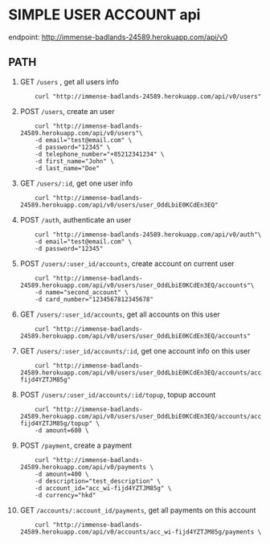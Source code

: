 # SIMPLE USER ACCOUNT api

endpoint: http://immense-badlands-24589.herokuapp.com/api/v0

## PATH

1. GET `/users` , get all users info
    ```
        curl "http://immense-badlands-24589.herokuapp.com/api/v0/users"
    ```
2. POST `/users`, create an user
    ```
        curl "http://immense-badlands-24589.herokuapp.com/api/v0/users"\
        -d email="test@email.com" \
        -d password="12345" \
        -d telephone_number="+85212341234" \
        -d first_name="John" \
        -d last_name="Doe"
    ```
3. GET `/users/:id`, get one user info
    ```
        curl "http://immense-badlands-24589.herokuapp.com/api/v0/users/user_OddLbiE0KCdEn3EQ"
    ```
4. POST `/auth`, authenticate an user
    ```
        curl "http://immense-badlands-24589.herokuapp.com/api/v0/auth"\
        -d email="test@email.com" \
        -d password="12345"
    ```
5. POST `/users/:user_id/accounts`, create account on current user
    ```
        curl "http://immense-badlands-24589.herokuapp.com/api/v0/users/user_OddLbiE0KCdEn3EQ/accounts"\
        -d name="second_account" \
        -d card_number="1234567812345678"
    ```
6. GET `/users/:user_id/accounts`, get all accounts on this user
    ```
        curl "http://immense-badlands-24589.herokuapp.com/api/v0/users/user_OddLbiE0KCdEn3EQ/accounts"
    ```
7. GET `/users/:user_id/accounts/:id`, get one account info on this user
    ```
        curl "http://immense-badlands-24589.herokuapp.com/api/v0/users/user_OddLbiE0KCdEn3EQ/accounts/acc_wi-fijd4YZTJM85g"
    ```
8. POST `/users/:user_id/accounts/:id/topup`, topup account
    ```
        curl "http://immense-badlands-24589.herokuapp.com/api/v0/users/user_OddLbiE0KCdEn3EQ/accounts/acc_wi-fijd4YZTJM85g/topup" \
        -d amount=600 \
    ```
9. POST `/payment`, create a payment
    ```
        curl "http://immense-badlands-24589.herokuapp.com/api/v0/payments \
        -d amount=400 \
        -d description="test_description" \
        -d account_id="acc_wi-fijd4YZTJM85g" \
        -d currency="hkd"
    ```
10. GET `/accounts/:account_id/payments`, get all payments on this account
    ```
        curl "http://immense-badlands-24589.herokuapp.com/api/v0/accounts/acc_wi-fijd4YZTJM85g/payments \
    ```
